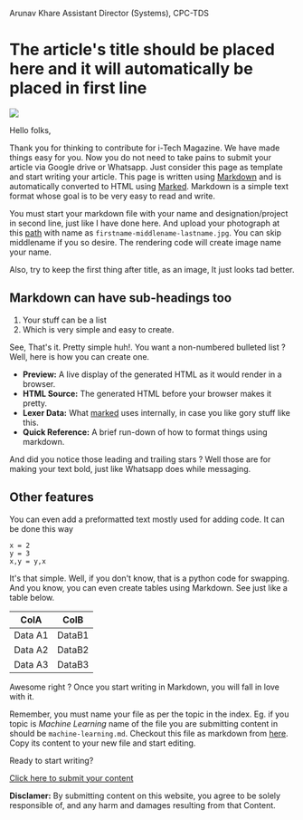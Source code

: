 Arunav Khare
Assistant Director (Systems), CPC-TDS

The article's title should be placed here and it will automatically be placed in first line
========================

![](https://www.metoffice.gov.uk/binaries/content/gallery/metofficegovuk/hero-images/advice/maps-satellite-images/satellite-image-of-globe.jpg)

Hello folks,

Thank you for thinking to contribute for i-Tech Magazine. We have made things easy for you. Now you do not need to take pains to submit your article via Google drive or Whatsapp.
Just consider this page as template and start writing your article. This page is written using [Markdown] and is automatically
converted to HTML using [Marked]. Markdown is a simple text format whose goal is to be very easy to read and write.

You must start your markdown file with your name and designation/project in second line, just like I have done here.
And upload your photograph at this [path] with name as `firstname-middlename-lastname.jpg`. You can skip middlename 
if you so desire. The rendering code will create image name your name.

Also, try to keep the first thing after title, as an image, It just looks tad better.

Markdown can have sub-headings too
-------------------

1. Your stuff can be a list
2. Which is very simple and easy to create.

See, That's it. Pretty simple huh!. You want a non-numbered bulleted list ? Well, here is how you can create one.

- **Preview:**  A live display of the generated HTML as it would render in a browser.
- **HTML Source:**  The generated HTML before your browser makes it pretty.
- **Lexer Data:**  What [marked] uses internally, in case you like gory stuff like this.
- **Quick Reference:**  A brief run-down of how to format things using markdown.

And did you notice those leading and trailing stars ? Well those are for making your text bold, just like Whatsapp does while messaging.

Other features
-------------

You can even add a preformatted text mostly used for adding code. It can be done this way

```
x = 2
y = 3
x,y = y,x
```

It's that simple. Well, if you don't know, that is a python code for swapping.
And you know, you can even create tables using Markdown. See just like a table below.

| ColA | ColB | 
|---|---|
Data A1 | DataB1
Data A2 | DataB2
Data A3 | DataB3

Awesome right ? Once you start writing in Markdown, you will fall in love with it.


Remember, you must name your file as per the topic in the index. Eg. if you topic is *Machine Learning* name of the file you are submitting content 
in should be `machine-learning.md`. Checkout this file as markdown from [here]. Copy its content to your new file and start editing.

Ready to start writing? 

[Click here to submit your content] 

**Disclamer:** By submitting content on this website, you agree to be solely responsible of, and any harm and damages resulting from that Content.

[Marked]: https://github.com/markedjs/marked/
[Markdown]: http://daringfireball.net/projects/markdown/
[here]: https://raw.githubusercontent.com/itech-magazine/jan2021/master/docs/pages/mds/how-to-contribute-content.md
[Click here to submit your content]: https://github.com/itech-magazine/jan2021/new/master/docs/pages/mds
[path]: https://github.com/itech-magazine/jan2021/tree/master/docs/pages/images/authors
